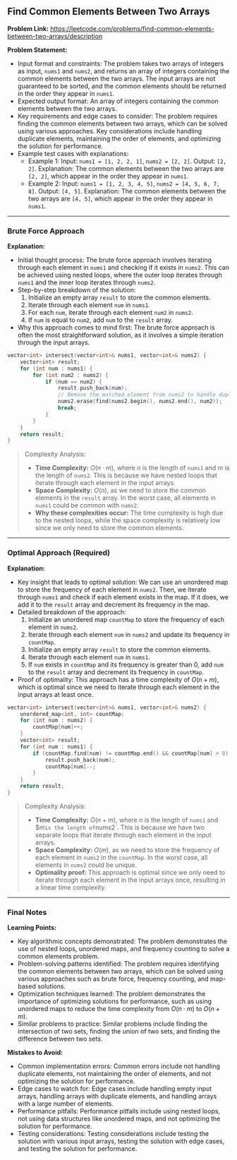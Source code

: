 ## Find Common Elements Between Two Arrays

**Problem Link:** https://leetcode.com/problems/find-common-elements-between-two-arrays/description

**Problem Statement:**
- Input format and constraints: The problem takes two arrays of integers as input, `nums1` and `nums2`, and returns an array of integers containing the common elements between the two arrays. The input arrays are not guaranteed to be sorted, and the common elements should be returned in the order they appear in `nums1`.
- Expected output format: An array of integers containing the common elements between the two arrays.
- Key requirements and edge cases to consider: The problem requires finding the common elements between two arrays, which can be solved using various approaches. Key considerations include handling duplicate elements, maintaining the order of elements, and optimizing the solution for performance.
- Example test cases with explanations: 
    - Example 1: Input: `nums1 = [1, 2, 2, 1]`, `nums2 = [2, 2]`. Output: `[2, 2]`. Explanation: The common elements between the two arrays are `[2, 2]`, which appear in the order they appear in `nums1`.
    - Example 2: Input: `nums1 = [1, 2, 3, 4, 5]`, `nums2 = [4, 5, 6, 7, 8]`. Output: `[4, 5]`. Explanation: The common elements between the two arrays are `[4, 5]`, which appear in the order they appear in `nums1`.

---

### Brute Force Approach

**Explanation:**
- Initial thought process: The brute force approach involves iterating through each element in `nums1` and checking if it exists in `nums2`. This can be achieved using nested loops, where the outer loop iterates through `nums1` and the inner loop iterates through `nums2`.
- Step-by-step breakdown of the solution:
    1. Initialize an empty array `result` to store the common elements.
    2. Iterate through each element `num` in `nums1`.
    3. For each `num`, iterate through each element `num2` in `nums2`.
    4. If `num` is equal to `num2`, add `num` to the `result` array.
- Why this approach comes to mind first: The brute force approach is often the most straightforward solution, as it involves a simple iteration through the input arrays.

```cpp
vector<int> intersect(vector<int>& nums1, vector<int>& nums2) {
    vector<int> result;
    for (int num : nums1) {
        for (int num2 : nums2) {
            if (num == num2) {
                result.push_back(num);
                // Remove the matched element from nums2 to handle duplicates
                nums2.erase(find(nums2.begin(), nums2.end(), num2));
                break;
            }
        }
    }
    return result;
}
```

> Complexity Analysis:
> - **Time Complexity:** $O(n \cdot m)$, where $n$ is the length of `nums1` and $m$ is the length of `nums2`. This is because we have nested loops that iterate through each element in the input arrays.
> - **Space Complexity:** $O(n)$, as we need to store the common elements in the `result` array. In the worst case, all elements in `nums1` could be common with `nums2`.
> - **Why these complexities occur:** The time complexity is high due to the nested loops, while the space complexity is relatively low since we only need to store the common elements.

---

### Optimal Approach (Required)

**Explanation:**
- Key insight that leads to optimal solution: We can use an unordered map to store the frequency of each element in `nums2`. Then, we iterate through `nums1` and check if each element exists in the map. If it does, we add it to the `result` array and decrement its frequency in the map.
- Detailed breakdown of the approach:
    1. Initialize an unordered map `countMap` to store the frequency of each element in `nums2`.
    2. Iterate through each element `num` in `nums2` and update its frequency in `countMap`.
    3. Initialize an empty array `result` to store the common elements.
    4. Iterate through each element `num` in `nums1`.
    5. If `num` exists in `countMap` and its frequency is greater than 0, add `num` to the `result` array and decrement its frequency in `countMap`.
- Proof of optimality: This approach has a time complexity of $O(n + m)$, which is optimal since we need to iterate through each element in the input arrays at least once.

```cpp
vector<int> intersect(vector<int>& nums1, vector<int>& nums2) {
    unordered_map<int, int> countMap;
    for (int num : nums2) {
        countMap[num]++;
    }
    vector<int> result;
    for (int num : nums1) {
        if (countMap.find(num) != countMap.end() && countMap[num] > 0) {
            result.push_back(num);
            countMap[num]--;
        }
    }
    return result;
}
```

> Complexity Analysis:
> - **Time Complexity:** $O(n + m)$, where $n$ is the length of `nums1` and $m` is the length of `nums2`. This is because we have two separate loops that iterate through each element in the input arrays.
> - **Space Complexity:** $O(m)$, as we need to store the frequency of each element in `nums2` in the `countMap`. In the worst case, all elements in `nums2` could be unique.
> - **Optimality proof:** This approach is optimal since we only need to iterate through each element in the input arrays once, resulting in a linear time complexity.

---

### Final Notes

**Learning Points:**
- Key algorithmic concepts demonstrated: The problem demonstrates the use of nested loops, unordered maps, and frequency counting to solve a common elements problem.
- Problem-solving patterns identified: The problem requires identifying the common elements between two arrays, which can be solved using various approaches such as brute force, frequency counting, and map-based solutions.
- Optimization techniques learned: The problem demonstrates the importance of optimizing solutions for performance, such as using unordered maps to reduce the time complexity from $O(n \cdot m)$ to $O(n + m)$.
- Similar problems to practice: Similar problems include finding the intersection of two sets, finding the union of two sets, and finding the difference between two sets.

**Mistakes to Avoid:**
- Common implementation errors: Common errors include not handling duplicate elements, not maintaining the order of elements, and not optimizing the solution for performance.
- Edge cases to watch for: Edge cases include handling empty input arrays, handling arrays with duplicate elements, and handling arrays with a large number of elements.
- Performance pitfalls: Performance pitfalls include using nested loops, not using data structures like unordered maps, and not optimizing the solution for performance.
- Testing considerations: Testing considerations include testing the solution with various input arrays, testing the solution with edge cases, and testing the solution for performance.